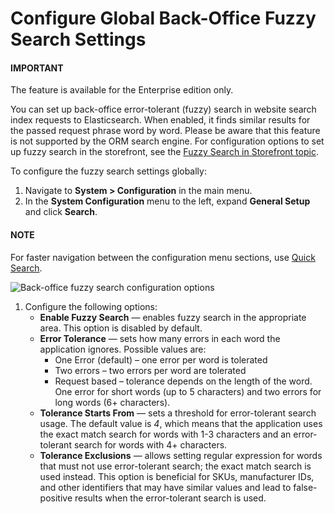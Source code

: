 <a id="configuration-system-configuration-general-setup-sysconfig-search-global"></a>

# Configure Global Back-Office Fuzzy Search Settings

#### IMPORTANT
The feature is available for the Enterprise edition only.

You can set up back-office error-tolerant (fuzzy) search in website search index requests to Elasticsearch. When enabled, it finds similar results for the passed request phrase word by word. Please be aware that this feature is not supported by the ORM search engine. For configuration options to set up fuzzy search in the storefront, see the [Fuzzy Search in Storefront topic](../../commerce/search/fuzzy-search.md#configuration-guide-commerce-configuration-fuzzy-search).

To configure the fuzzy search settings globally:

1. Navigate to **System > Configuration** in the main menu.
2. In the **System Configuration** menu to the left, expand **General Setup** and click **Search**.

#### NOTE
For faster navigation between the configuration menu sections, use [Quick Search](../../quick-search.md#user-guide-system-configuration-quick-search).

![Back-office fuzzy search configuration options](user/img/system/config_system/fuzzy-search-general.png)
1. Configure the following options:
   * **Enable Fuzzy Search** — enables fuzzy search in the appropriate area. This option is disabled by default.
   * **Error Tolerance** — sets how many errors in each word the application ignores. Possible values are:
     * One Error (default) – one error per word is tolerated
     * Two errors – two errors per word are tolerated
     * Request based – tolerance depends on the length of the word. One error for short words (up to 5 characters) and two errors for long words (6+ characters).
   * **Tolerance Starts From** — sets a threshold for error-tolerant search usage. The default value is *4*, which means that the application uses the exact match search for words with 1-3 characters and an error-tolerant search for words with 4+ characters.
   * **Tolerance Exclusions** — allows setting regular expression for words that must not use error-tolerant search; the exact match search is used instead. This option is beneficial for SKUs, manufacturer IDs, and other identifiers that may have similar values and lead to false-positive results when the error-tolerant search is used.
